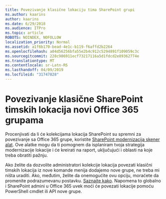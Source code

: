 ```yaml
---
title: Povezivanje klasične lokaciju tima SharePoint grupi
ms.author: kaarins
author: kaarins
ms.date: 6/29/2018
ms.audience: ITPro
ms.topic: article
ROBOTS: NOINDEX, NOFOLLOW
localization_priority: Normal
ms.assetid: a1f6b170-bead-4e1c-b119-f6affd2b2264
ms.openlocfilehash: a04d56256bfa55e2b4c912c5294891f109059c3c
ms.sourcegitcommit: 228c986911ecf73217116a5d1fdcd2e89362774e
ms.translationtype: MT
ms.contentlocale: sr-Latn-RS
ms.lasthandoff: 04/09/2019
ms.locfileid: "31747828"
---
```

# <a name="connect-classic-sharepoint-team-sites-to-new-office-365-groups"></a>Povezivanje klasične SharePoint timskih lokacija novi Office 365 grupama

Procenjivati da li će kolekcijama lokacija SharePoint su spremni za povezivanje sa Office 365 grupe, koristite [SharePoint modernizacija skener alat](https://go.microsoft.com/fwlink/?linkid=873066). Ove alatke mogu da ti pomognem da isplaniram tvoja strategija modernizacije lokacije i će kreirati na raport, uključujući i oblasti na koje treba obratiti pažnju.
  
Ako želite da dozvolite administratori kolekcije lokacija povezati klasični timskih lokacija iz nove komande menija dodajemo nove grupe, ne treba mi ništa uraditi. Ako, međutim, želite da onemogućite ovu opciju, moraćete da promenite podrazumevanu postavku. [Saznajte kako](https://go.microsoft.com/fwlink/?linkid=2004316). Napomena to globalno i SharePoint admini u Office 365 uvek moći će povezati lokacije pomoću PowerShell cmdlet ili API nove grupe.
  

